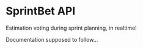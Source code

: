 ﻿# SprintBet API
Estimation voting during sprint planning, in realtime!

Documentation supposed to follow...